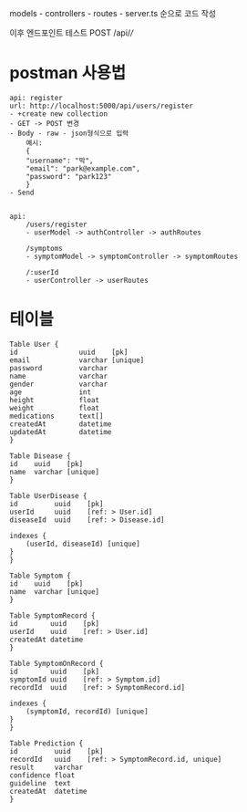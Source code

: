 models - controllers - routes - server.ts 순으로 코드 작성

이후 엔드포인트 테스트
POST /api/*/*

# postman 사용법

    api: register
    url: http://localhost:5000/api/users/register
    - +create new collection
    - GET -> POST 변경
    - Body - raw - json형식으로 입력
        예시:
        {
        "username": "박",
        "email": "park@example.com",
        "password": "park123"
        }
    - Send

    
    api:
        /users/register
        - userModel -> authController -> authRoutes 

        /symptoms
        - symptomModel -> symptomController -> symptomRoutes
        
        /:userId
        - userController -> userRoutes

    


# 테이블

    Table User {
    id               uuid    [pk]
    email            varchar [unique]
    password         varchar
    name             varchar
    gender           varchar
    age              int
    height           float
    weight           float
    medications      text[]
    createdAt        datetime
    updatedAt        datetime
    }

    Table Disease {
    id    uuid    [pk]
    name  varchar [unique]
    }

    Table UserDisease {
    id         uuid    [pk]
    userId     uuid    [ref: > User.id]
    diseaseId  uuid    [ref: > Disease.id]

    indexes {
        (userId, diseaseId) [unique]
    }
    }

    Table Symptom {
    id    uuid    [pk]
    name  varchar [unique]
    }

    Table SymptomRecord {
    id        uuid    [pk]
    userId    uuid    [ref: > User.id]
    createdAt datetime
    }

    Table SymptomOnRecord {
    id        uuid    [pk]
    symptomId uuid    [ref: > Symptom.id]
    recordId  uuid    [ref: > SymptomRecord.id]

    indexes {
        (symptomId, recordId) [unique]
    }
    }

    Table Prediction {
    id         uuid    [pk]
    recordId   uuid    [ref: > SymptomRecord.id, unique]
    result     varchar
    confidence float
    guideline  text
    createdAt  datetime
    }

